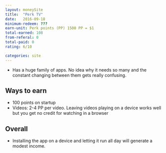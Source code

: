 ```yaml
---
layout: moneySite
title:  "Perk TV"
date:   2016-09-18
minimum-redeem: ???
earn-unit: Perk points (PP) 1500 PP = $1
total-earned: 108
from-referal: 0
total-paid: 0
rating: 6/10

categories: site
---
```


* Has a huge family of apps. No idea why it needs so many and the constant changing between them gets really confusing.


Ways to earn
---

* 100 points on startup
* Videos: 2-4 PP per video. Leaving videos playing on a device works well but you get no credit for watching in a browser


Overall
-------

* Installing the app on a device and letting it run all day will generate a modest income.



